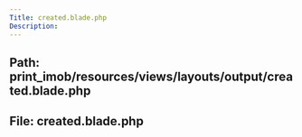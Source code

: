 ```yaml
---
Title: created.blade.php
Description:
---
```


## Path: print_imob/resources/views/layouts/output/created.blade.php
## File: created.blade.php
